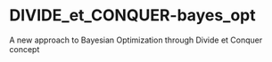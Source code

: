 # DIVIDE_et_CONQUER-bayes_opt
A new approach to Bayesian Optimization through Divide et Conquer concept
